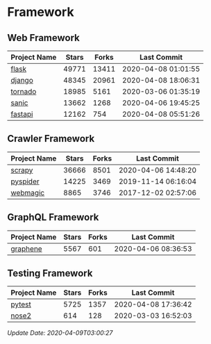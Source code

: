 # Framework

## Web Framework

| Project Name | Stars | Forks | Last Commit |
| ------------ | ----- | ----- | ----------- |
| [flask](https://github.com/pallets/flask) | 49771 | 13411 | 2020-04-08 01:01:55 |
| [django](https://github.com/django/django) | 48345 | 20961 | 2020-04-08 18:06:31 |
| [tornado](https://github.com/tornadoweb/tornado) | 18985 | 5161 | 2020-03-06 01:35:19 |
| [sanic](https://github.com/huge-success/sanic) | 13662 | 1268 | 2020-04-06 19:45:25 |
| [fastapi](https://github.com/tiangolo/fastapi) | 12162 | 754 | 2020-04-08 05:51:26 |

## Crawler Framework

| Project Name | Stars | Forks | Last Commit |
| ------------ | ----- | ----- | ----------- |
| [scrapy](https://github.com/scrapy/scrapy) | 36666 | 8501 | 2020-04-06 14:48:20 |
| [pyspider](https://github.com/binux/pyspider) | 14225 | 3469 | 2019-11-14 06:16:04 |
| [webmagic](https://github.com/code4craft/webmagic) | 8865 | 3746 | 2017-12-02 02:57:06 |

## GraphQL Framework

| Project Name | Stars | Forks | Last Commit |
| ------------ | ----- | ----- | ----------- |
| [graphene](https://github.com/graphql-python/graphene) | 5567 | 601 | 2020-04-06 08:36:53 |

## Testing Framework

| Project Name | Stars | Forks | Last Commit |
| ------------ | ----- | ----- | ----------- |
| [pytest](https://github.com/pytest-dev/pytest) | 5725 | 1357 | 2020-04-08 17:36:42 |
| [nose2](https://github.com/nose-devs/nose2) | 614 | 128 | 2020-03-03 16:52:03 |

*Update Date: 2020-04-09T03:00:27*
